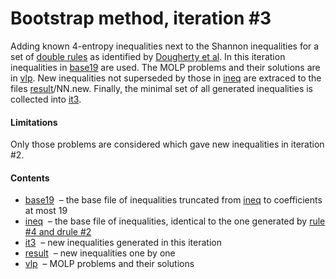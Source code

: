 Bootstrap method, iteration \#3
====================================

Adding known 4-entropy inequalities next to the Shannon inequalities
for a set of [double rules](../drules.txt) as identified by
[Dougherty et al](http://arxiv.org/pdf/1104.3602v1).
In this 
iteration inequalities in [base19](base19.txt) are used. The MOLP problems and their
solutions are in [vlp](vlp). New inequalities not superseded by those in 
[ineq](ineq.txt) are extraced to the files [result](result)/NN.new.
Finally, the minimal set of all generated inequalities is collected into
[it3](it3.txt).

#### Limitations

Only those problems are considered which gave new inequalities in
iteration \#2.

#### Contents

* [base19](base19.txt) &nbsp;&ndash; the base file of inequalities 
  truncated from [ineq](ineq.txt) to coefficients at most 19
* [ineq](ineq.txt) &nbsp;&ndash; the base file of inequalities,
  identical to the one generated by [rule \#4 and drule \#2](../../ineq/r04-d02.txt)
* [it3](it3.txt) &nbsp;&ndash; new inequalities generated in this iteration
* [result](result) &nbsp;&ndash; new inequalities one by one
* [vlp](vlp) &nbsp;&ndash; MOLP problems and their solutions



